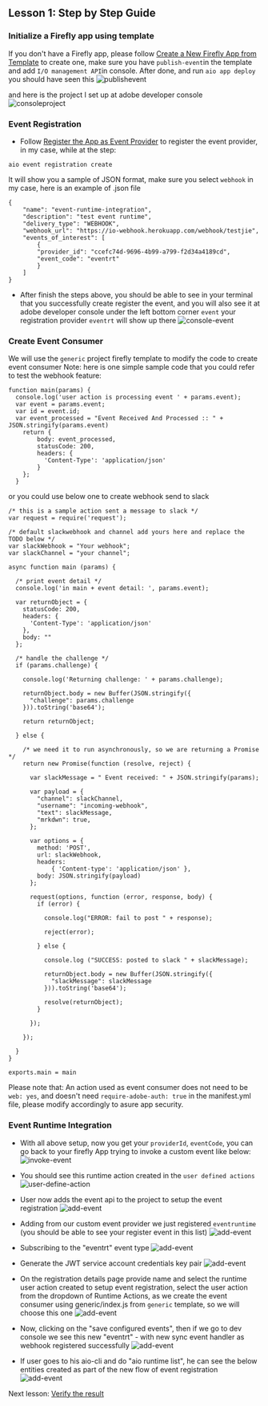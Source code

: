 ## Lesson 1: Step by Step Guide

### Initialize a Firefly app using template 
If you don't have a Firefly app, please follow [Create a New Firefly App from Template](https://adobeio-codelabs-custom-events-adobedocs.project-helix.page/?src=/lessons/lesson1.html) to create one, make sure you have `publish-event`in the template and add `I/O management API`in console. After done, and run `aio app deploy` you should have seen this 
![publishevent](assets/publishevent-1.png)

and here is the project I set up at adobe developer console 
![consoleproject](assets/console-project-2.png)


### Event Registration

- Follow [Register the App as Event Provider](https://adobeio-codelabs-custom-events-adobedocs.project-helix.page/?src=/lessons/lesson2.html) to register the event provider, in my case, while at the step:
```
aio event registration create 
``` 
It will show you a sample of JSON format, make sure you select `webhook` in my case, here is an example of .json file
```
{
    "name": "event-runtime-integration",
    "description": "test event runtime",
    "delivery_type": "WEBHOOK",
    "webhook_url": "https://io-webhook.herokuapp.com/webhook/testjie",
    "events_of_interest": [
        {
        "provider_id": "ccefc74d-9696-4b99-a799-f2d34a4189cd",
        "event_code": "eventrt"
        }
    ]
}
```

- After finish the steps above, you should be able to see in your terminal that you successfully create register the event, and you will also see it at adobe developer console under the left bottom corner `event` your registration provider `eventrt` will show up there
![console-event](assets/console-event-3.png)

### Create Event Consumer 
We will use the `generic` project firefly template to modify the code to create event consumer 
Note: here is one simple sample code that you could refer to test the webhook feature: 
```
function main(params) {
  console.log('user action is processing event ' + params.event);
  var event = params.event;
  var id = event.id;
  var event_processed = "Event Received And Processed :: " + JSON.stringify(params.event)
    return {
        body: event_processed,
        statusCode: 200,
        headers: {
          'Content-Type': 'application/json'
        }
    };
  }
```
or you could use below one to create webhook send to slack 

```
/* this is a sample action sent a message to slack */
var request = require('request');

/* default slackwebhook and channel add yours here and replace the TODO below */
var slackWebhook = "Your webhook";
var slackChannel = "your channel";

async function main (params) {
  
  /* print event detail */
  console.log('in main + event detail: ', params.event);

  var returnObject = {
    statusCode: 200,
    headers: {
      'Content-Type': 'application/json'
    },
    body: ""
  };

  /* handle the challenge */
  if (params.challenge) {

    console.log('Returning challenge: ' + params.challenge);

    returnObject.body = new Buffer(JSON.stringify({
      "challenge": params.challenge
    })).toString('base64');

    return returnObject;

  } else {

    /* we need it to run asynchronously, so we are returning a Promise */
    return new Promise(function (resolve, reject) {

      var slackMessage = " Event received: " + JSON.stringify(params);

      var payload = {
        "channel": slackChannel,
        "username": "incoming-webhook",
        "text": slackMessage,
        "mrkdwn": true,
      };

      var options = {
        method: 'POST',
        url: slackWebhook,
        headers:
            { 'Content-type': 'application/json' },
        body: JSON.stringify(payload)
      };

      request(options, function (error, response, body) {
        if (error) {

          console.log("ERROR: fail to post " + response);

          reject(error);

        } else {

          console.log ("SUCCESS: posted to slack " + slackMessage);

          returnObject.body = new Buffer(JSON.stringify({
            "slackMessage": slackMessage
          })).toString('base64');

          resolve(returnObject);
        }

      });

    });

  }
}

exports.main = main
```
Please note that: An action used as event consumer does not need to be `web: yes`, and doesn't need `require-adobe-auth: true` in the manifest.yml file, please modify accordingly to asure app security. 

### Event Runtime Integration 

- With all above setup, now you get your `providerId`, `eventCode`, you can go back to your firefly App trying to invoke a custom event like below: 
![invoke-event](assets/event-invoke-4.png)

- You should see this runtime action created in the `user defined actions` 
![user-define-action](assets/user-define-action-5.png)

- User now adds the event api to the project to setup the event registration
![add-event](assets/add-event-6.png)

- Adding from our custom event provider we just registered `eventruntime` (you should be able to see your register event in this list)
![add-event](assets/add-event-7.png)

- Subscribing to the "eventrt" event type
![add-event](assets/add-event-8.png)

- Generate the JWT service account credentials key pair
![add-event](assets/add-event-9.png)

- On the registration details page provide name and select the runtime user action created to setup event registration, select the user action from the dropdown of Runtime Actions, as we create the event consumer using generic/index.js from `generic` template, so we will choose this one
![add-event](assets/add-event-10-2.png)

- Now, clicking on the "save configured events", then if we go to dev console we see this new "eventrt" - with new sync event handler as webhook registered successfully
![add-event](assets/add-event-11.png)

- If user goes to his aio-cli and do "aio runtime list", he can see the below entities created as part of the new flow of event registration
![add-event](assets/add-event-12.png)

Next lesson: [Verify the result](lesson2.md)
